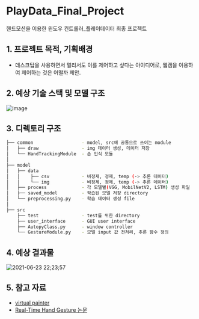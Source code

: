 # PlayData_Final_Project
핸드모션을 이용한 윈도우 컨트롤러_플레이데이터 최종 프로젝트

## 1. 프로젝트 목적, 기획배경
- 데스크탑을 사용하면서 멀리서도 이를 제어하고 싶다는 아이디어로, 웹캠을 이용하여 제어하는 것은 어떨까 제안.

## 2. 예상 기술 스택 및 모델 구조
![image](https://user-images.githubusercontent.com/71580318/123107686-b8673b00-d474-11eb-8ed6-2a24b6cd1d71.png)

## 3. 디렉토리 구조
```bash
├── common                  - model, src에 공통으로 쓰이는 module
│   ├── draw                - img 데이터 생성, 데이터 저장
│   └── HandTrackingModule  - 손 인식 모듈
│
├── model
│   ├── data
│   │    ├── csv            - 비정제, 정제, temp (-> 추론 데이터)
│   │    └── img            - 비정제, 정제, temp (-> 추론 데이터)
│   ├── process             - 각 모델별(VGG, MobilNetV2, LSTM) 생성 파일
│   ├── saved_model         - 학습된 모델 저장 directory
│   └── preprocessing.py    - 학습 데이터 생성 file
│
├── src
    ├── test                - test를 위한 directory
    ├── user_interface      - GUI user interface
    ├── AutopyClass.py      - window controller
    └── GestureModule.py    - 모델 input 값 전처리, 추론 함수 정의
```

## 4. 예상 결과물
![2021-06-23 22;23;57](https://user-images.githubusercontent.com/71580318/123104237-ba7bca80-d471-11eb-86de-1765494aaff0.PNG)
  
  
## 5. 참고 자료
- [virtual painter](https://www.youtube.com/watch?v=ZiwZaAVbXQo)
- [Real-Time Hand Gesture 논문](https://www.koreascience.or.kr/article/JAKO201919866854640.pdf)
